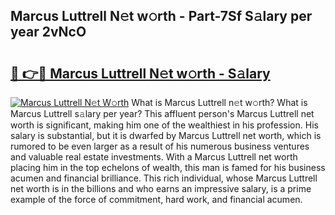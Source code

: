 ## Marcus Luttrell N𝚎t w𝚘rth - Part-7Sf S𝚊lary per year 2vNcO

# <h2><a href="http://gc1aby9.nevu.top/?p=Marcus+Luttrell">🔗 👉🔴 Marcus Luttrell N𝚎t w𝚘rth - S𝚊lary</a></h2>

[![Marcus Luttrell N𝚎t W𝚘rth](https://i.imgur.com/Oavwk0R.jpeg)](http://gc1aby9.nevu.top/?p=Marcus+Luttrell)
What is Marcus Luttrell n𝚎t w𝚘rth? What is Marcus Luttrell s𝚊lary per year?
This affluent person's Marcus Luttrell net worth is significant, making him one of the wealthiest in his profession. His salary is substantial, but it is dwarfed by Marcus Luttrell net worth, which is rumored to be even larger as a result of his numerous business ventures and valuable real estate investments. With a Marcus Luttrell net worth placing him in the top echelons of wealth, this man is famed for his business acumen and financial brilliance. This rich individual, whose Marcus Luttrell net worth is in the billions and who earns an impressive salary, is a prime example of the force of commitment, hard work, and financial acumen.
